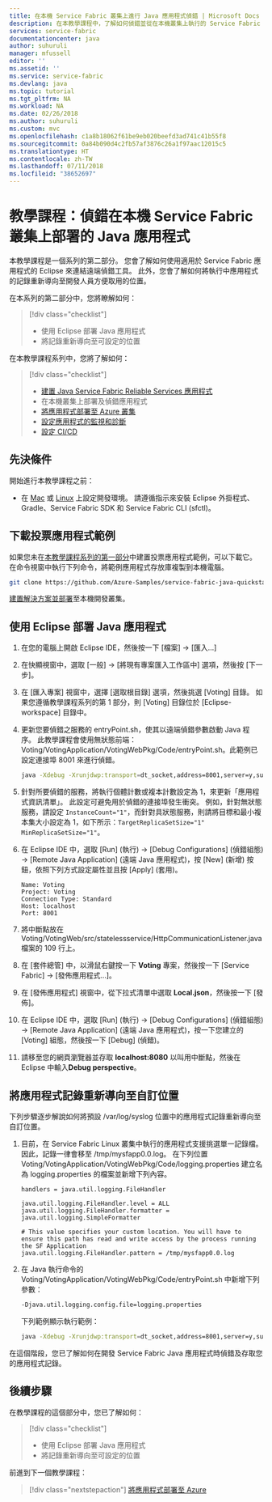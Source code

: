 ```yaml
---
title: 在本機 Service Fabric 叢集上進行 Java 應用程式偵錯 | Microsoft Docs
description: 在本教學課程中，了解如何偵錯並從在本機叢集上執行的 Service Fabric Java 應用程式取得記錄。
services: service-fabric
documentationcenter: java
author: suhuruli
manager: mfussell
editor: ''
ms.assetid: ''
ms.service: service-fabric
ms.devlang: java
ms.topic: tutorial
ms.tgt_pltfrm: NA
ms.workload: NA
ms.date: 02/26/2018
ms.author: suhuruli
ms.custom: mvc
ms.openlocfilehash: c1a8b18062f61be9eb020beefd3ad741c41b55f8
ms.sourcegitcommit: 0a84b090d4c2fb57af3876c26a1f97aac12015c5
ms.translationtype: HT
ms.contentlocale: zh-TW
ms.lasthandoff: 07/11/2018
ms.locfileid: "38652697"
---
```

# <a name="tutorial-debug-a-java-application-deployed-on-a-local-service-fabric-cluster"></a>教學課程：偵錯在本機 Service Fabric 叢集上部署的 Java 應用程式

本教學課程是一個系列的第二部分。 您會了解如何使用適用於 Service Fabric 應用程式的 Eclipse 來連結遠端偵錯工具。 此外，您會了解如何將執行中應用程式的記錄重新導向至開發人員方便取用的位置。

在本系列的第二部分中，您將瞭解如何：
> [!div class="checklist"]
> * 使用 Eclipse 部署 Java 應用程式
> * 將記錄重新導向至可設定的位置

在本教學課程系列中，您將了解如何：
> [!div class="checklist"]
> * [建置 Java Service Fabric Reliable Services 應用程式](service-fabric-tutorial-create-java-app.md)
> * 在本機叢集上部署及偵錯應用程式
> * [將應用程式部署至 Azure 叢集](service-fabric-tutorial-java-deploy-azure.md)
> * [設定應用程式的監視和診斷](service-fabric-tutorial-java-elk.md)
> * [設定 CI/CD](service-fabric-tutorial-java-jenkins.md)

## <a name="prerequisites"></a>先決條件

開始進行本教學課程之前：

* 在 [Mac](service-fabric-get-started-mac.md) 或 [Linux](service-fabric-get-started-linux.md) 上設定開發環境。 請遵循指示來安裝 Eclipse 外掛程式、 Gradle、Service Fabric SDK 和 Service Fabric CLI (sfctl)。

## <a name="download-the-voting-sample-application"></a>下載投票應用程式範例

如果您未在[本教學課程系列的第一部分](service-fabric-tutorial-create-java-app.md)中建置投票應用程式範例，可以下載它。 在命令視窗中執行下列命令，將範例應用程式存放庫複製到本機電腦。

```bash
git clone https://github.com/Azure-Samples/service-fabric-java-quickstart
```

[建置解決方案並部署](service-fabric-tutorial-create-java-app.md#deploy-application-to-local-cluster)至本機開發叢集。

## <a name="debug-java-application-using-eclipse"></a>使用 Eclipse 部署 Java 應用程式

1. 在您的電腦上開啟 Eclipse IDE，然後按一下 [檔案] -> [匯入...]

2. 在快顯視窗中，選取 [一般] -> [將現有專案匯入工作區中] 選項，然後按 [下一步]。

3. 在 [匯入專案] 視窗中，選擇 [選取根目錄] 選項，然後挑選 [Voting] 目錄。 如果您遵循教學課程系列的第 1 部分，則 [Voting] 目錄位於 [Eclipse-workspace] 目錄中。

4. 更新您要偵錯之服務的 entryPoint.sh，使其以遠端偵錯參數啟動 Java 程序。 此教學課程會使用無狀態前端：Voting/VotingApplication/VotingWebPkg/Code/entryPoint.sh。此範例已設定連接埠 8001 來進行偵錯。

    ```bash
    java -Xdebug -Xrunjdwp:transport=dt_socket,address=8001,server=y,suspend=n -Djava.library.path=$LD_LIBRARY_PATH -jar VotingWeb.jar
    ```

5. 針對所要偵錯的服務，將執行個體計數或複本計數設定為 1，來更新「應用程式資訊清單」。 此設定可避免用於偵錯的連接埠發生衝突。 例如，針對無狀態服務，請設定 ``InstanceCount="1"``，而針對具狀態服務，則請將目標和最小複本集大小設定為 1，如下所示：``TargetReplicaSetSize="1" MinReplicaSetSize="1"``。

6. 在 Eclipse IDE 中，選取 [Run] (執行) -> [Debug Configurations] (偵錯組態) -> [Remote Java Application] (遠端 Java 應用程式)，按 [New] (新增) 按鈕，依照下列方式設定屬性並且按 [Apply] (套用)。

    ```
    Name: Voting
    Project: Voting
    Connection Type: Standard
    Host: localhost
    Port: 8001
    ```

7. 將中斷點放在 Voting/VotingWeb/src/statelessservice/HttpCommunicationListener.java 檔案的 109 行上。

8. 在 [套件總管] 中，以滑鼠右鍵按一下 **Voting** 專案，然後按一下 [Service Fabric] -> [發佈應用程式...]。

9. 在 [發佈應用程式] 視窗中，從下拉式清單中選取 **Local.json**，然後按一下 [發佈]。

10. 在 Eclipse IDE 中，選取 [Run] (執行) -> [Debug Configurations] (偵錯組態) -> [Remote Java Application] (遠端 Java 應用程式)，按一下您建立的 [Voting] 組態，然後按一下 [Debug] (偵錯)。

11. 請移至您的網頁瀏覽器並存取 **localhost:8080** 以叫用中斷點，然後在 Eclipse 中輸入**Debug perspective**。

## <a name="redirect-application-logs-to-custom-location"></a>將應用程式記錄重新導向至自訂位置

下列步驟逐步解說如何將預設 /var/log/syslog 位置中的應用程式記錄重新導向至自訂位置。

1. 目前，在 Service Fabric Linux 叢集中執行的應用程式支援挑選單一記錄檔。 因此，記錄一律會移至 /tmp/mysfapp0.0.log。 在下列位置 Voting/VotingApplication/VotingWebPkg/Code/logging.properties 建立名為 logging.properties 的檔案並新增下列內容。

    ```
    handlers = java.util.logging.FileHandler

    java.util.logging.FileHandler.level = ALL
    java.util.logging.FileHandler.formatter = java.util.logging.SimpleFormatter

    # This value specifies your custom location. You will have to ensure this path has read and write access by the process running the SF Application
    java.util.logging.FileHandler.pattern = /tmp/mysfapp0.0.log
    ```

2. 在 Java 執行命令的 Voting/VotingApplication/VotingWebPkg/Code/entryPoint.sh 中新增下列參數：

    ```bash
    -Djava.util.logging.config.file=logging.properties
    ```

    下列範例顯示執行範例：

    ```bash
    java -Xdebug -Xrunjdwp:transport=dt_socket,address=8001,server=y,suspend=n -Djava.library.path=$LD_LIBRARY_PATH -Djava.util.logging.config.file=logging.properties -jar VotingWeb.jar
    ```

在這個階段，您已了解如何在開發 Service Fabric Java 應用程式時偵錯及存取您的應用程式記錄。

## <a name="next-steps"></a>後續步驟

在教學課程的這個部分中，您已了解如何：

> [!div class="checklist"]
> * 使用 Eclipse 部署 Java 應用程式
> * 將記錄重新導向至可設定的位置

前進到下一個教學課程：
> [!div class="nextstepaction"]
> [將應用程式部署至 Azure](service-fabric-tutorial-java-deploy-azure.md)